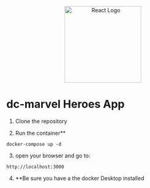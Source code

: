 <p align="center">
  <a href="https://react.dev/learn" target="__blank"><img src="https://upload.wikimedia.org/wikipedia/commons/a/a7/React-icon.svg" width="200" alt="React Logo" /></a>
</p>

# dc-marvel Heroes App

1. Clone the repository

2. Run the container\*\*

```
docker-compose up -d
```

3. open your browser and go to:

```
http://localhost:3000
```

4. \*\*Be sure you have a the docker Desktop installed

